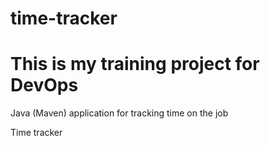 # time-tracker
# This is my training project for DevOps
Java (Maven) application for tracking time on the job

Time tracker


